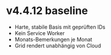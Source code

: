 # v4.4.12 baseline
- Harte, stabile Basis mit geprüften IDs
- Kein Service Worker
- Monats-Bemerkungen je Monat
- Grid rendert unabhängig von Cloud
